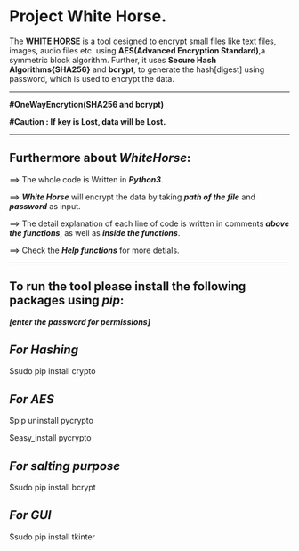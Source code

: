Project White Horse.
====================

The **WHITE HORSE** is a tool designed to encrypt small files like text files, images, audio files etc. using **AES(Advanced Encryption Standard)**,a symmetric block algorithm. Further, it uses **Secure Hash Algorithms{SHA256}** and **bcrypt**, to generate the hash[digest] using password, which is used to encrypt the data.

--------------------------------------------------------------------------------------

**#OneWayEncrytion(SHA256 and bcrypt)**

**#Caution : If key is Lost, data will be Lost.**

--------------------------------------------------------------------------------------

## Furthermore about **_WhiteHorse_**:

==> The whole code is Written in **_Python3_**.

==> **_White Horse_** will encrypt the data by taking **_path of the file_** and **_password_** as input.

==> The detail explanation of each line of code is written in comments **_above the functions_**, as well as **_inside the functions_**.

==> Check the **_Help functions_** for more detials.

----------------------------------------------------------------------------------------

## To run the tool please install the following packages using  **_pip_**:
**_[enter the password for permissions]_**


## **_For Hashing_**
$sudo pip install crypto

## **_For AES_**
$pip uninstall pycrypto

$easy_install pycrypto

## **_For salting purpose_**
$sudo pip install bcrypt

## **_For GUI_**
$sudo pip install tkinter
